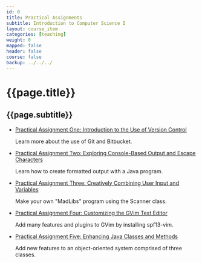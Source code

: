 ```yaml
---
id: 0 
title: Practical Assignments 
subtitle: Introduction to Computer Science I 
layout: course_item 
categories: [teaching]
weight: 0
mapped: false
header: false 
course: false 
backup: ../../../
---
```


# {{page.title}}

## {{page.subtitle}}

<ul>

<li><a href="{{site.baseurl}}teaching/cs111F2014/provide/practicals/practical01/cs111F2014-practical01.pdf">Practical Assignment One: Introduction to the Use of Version Control</a> <p>Learn more about the use of Git and Bitbucket.</p>

<li><a href="{{site.baseurl}}teaching/cs111F2014/provide/practicals/practical02/cs111F2014-practical02.pdf">Practical Assignment Two: Exploring Console-Based Output and Escape Characters</a> <p>Learn how to create formatted output with a Java program.</p>

<li><a href="{{site.baseurl}}teaching/cs111F2014/provide/practicals/practical03/cs111F2014-practical03.pdf">Practical Assignment Three: Creatively Combining User Input and Variables</a> <p>Make your own "MadLibs" program using the Scanner class.</p>

<li><a href="{{site.baseurl}}teaching/cs111F2014/provide/practicals/practical04/cs111F2014-practical04.pdf">Practical Assignment Four: Customizing the GVim Text Editor</a> <p>Add many features and plugins to GVim by installing spf13-vim.</p>

<li><a href="{{site.baseurl}}teaching/cs111F2014/provide/practicals/practical05/cs111F2014-practical05.pdf">Practical Assignment Five: Enhancing Java Classes and Methods</a> <p>Add new features to an object-oriented system comprised of three classes.</p>

</ul>






